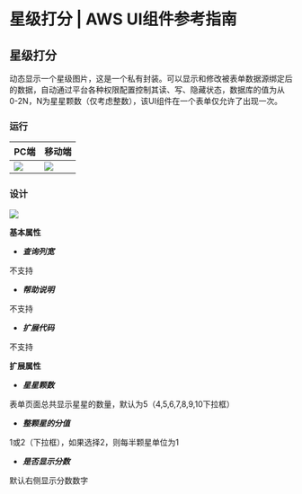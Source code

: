 # 星级打分 | AWS UI组件参考指南

## 星级打分

动态显示一个星级图片，这是一个私有封装。可以显示和修改被表单数据源绑定后的数据，自动通过平台各种权限配置控制其读、写、隐藏状态，数据库的值为从0-2N，N为星星颗数（仅考虑整数），该UI组件在一个表单仅允许了出现一次。

### 运行

PC端 | 移动端  
---|---  
![](https://docs.awspaas.com/reference-guide/aws-paas-ui-reference-guide/list/ratingR1.png) | ![](https://docs.awspaas.com/reference-guide/aws-paas-ui-reference-guide/list/ratingR1_m.png)  
  
### 设计

![](https://docs.awspaas.com/reference-guide/aws-paas-ui-reference-guide/list/ratingD1.png)

**基本属性**

  * **_查询列宽_**

不支持

  * **_帮助说明_**

不支持

  * **_扩展代码_**

不支持

**扩展属性**

  * **_星星颗数_**

表单页面总共显示星星的数量，默认为5（4,5,6,7,8,9,10下拉框）

  * **_整颗星的分值_**

1或2（下拉框），如果选择2，则每半颗星单位为1

  * **_是否显示分数_**

默认右侧显示分数数字